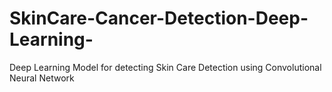 # SkinCare-Cancer-Detection-Deep-Learning-
Deep Learning Model for detecting Skin Care Detection using Convolutional Neural Network
